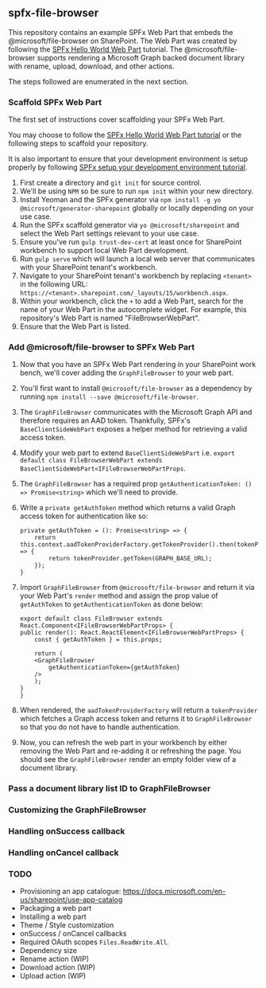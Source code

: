 ## spfx-file-browser

This repository contains an example SPFx Web Part that embeds the @microsoft/file-browser on SharePoint.
The Web Part was created by following the [SPFx Hello World Web Part](https://docs.microsoft.com/en-us/sharepoint/dev/spfx/web-parts/get-started/build-a-hello-world-web-part) tutorial.
The @microsoft/file-browser supports rendering a Microsoft Graph backed document library with rename, upload, download, and other actions.

The steps followed are enumerated in the next section.

### Scaffold SPFx Web Part

The first set of instructions cover scaffolding your SPFx Web Part.

You may choose to follow the [SPFx Hello World Web Part tutorial](https://docs.microsoft.com/en-us/sharepoint/dev/spfx/web-parts/get-started/build-a-hello-world-web-part) or the following steps to scaffold your repository.

It is also important to ensure that your development environment is setup properly by following [SPFx setup your development environment tutorial](https://docs.microsoft.com/en-us/sharepoint/dev/spfx/set-up-your-development-environment).

1. First create a directory and `git init` for source control.
1. We'll be using `NPM` so be sure to run `npm init` within your new directory.
1. Install Yeoman and the SPFx generator via `npm install -g yo @microsoft/generator-sharepoint` globally or locally depending on your use case.
1. Run the SPFx scaffold generator via `yo @microsoft/sharepoint` and select the Web Part settings relevant to your use case.
1. Ensure you've run `gulp trust-dev-cert` at least once for SharePoint workbench to support local Web Part development.
1. Run `gulp serve` which will launch a local web server that communicates with your SharePoint tenant's workbench.
1. Navigate to your SharePoint tenant's workbench by replacing `<tenant>` in the following URL: `https://<tenant>.sharepoint.com/_layouts/15/workbench.aspx`.
1. Within your workbench, click the `+` to add a Web Part, search for the name of your Web Part in the autocomplete widget. For example, this repository's Web Part is named "FileBrowserWebPart".
1. Ensure that the Web Part is listed.

### Add @microsoft/file-browser to SPFx Web Part

1. Now that you have an SPFx Web Part rendering in your SharePoint work bench, we'll cover adding the `GraphFileBrowser` to your web part.
1. You'll first want to install `@microsoft/file-browser` as a dependency by running `npm install --save @microsoft/file-browser`.
1. The `GraphFileBrowser` communicates with the Microsoft Graph API and therefore requires an AAD token. Thankfully, SPFx's `BaseClientSideWebPart` exposes a helper method for retrieving a valid access token.
1. Modify your web part to extend `BaseClientSideWebPart` i.e. `export default class FileBrowserWebPart extends BaseClientSideWebPart<IFileBrowserWebPartProps`.
1. The `GraphFileBrowser` has a required prop `getAuthenticationToken: () => Promise<string>` which we'll need to provide.
1. Write a `private getAuthToken` method which returns a valid Graph access token for authentication like so:

    ```tsx
    private getAuthToken = (): Promise<string> => {
        return this.context.aadTokenProviderFactory.getTokenProvider().then(tokenProvider => {
            return tokenProvider.getToken(GRAPH_BASE_URL);
        });
    }
    ```
1. Import `GraphFileBrowser` from `@microsoft/file-browser` and return it via your Web Part's `render` method and assign the prop value of `getAuthToken` to `getAuthenticationToken` as done below:

    ```tsx
    export default class FileBrowser extends React.Component<IFileBrowserWebPartProps> {
    public render(): React.ReactElement<IFileBrowserWebPartProps> {
        const { getAuthToken } = this.props;

        return (
        <GraphFileBrowser
            getAuthenticationToken={getAuthToken}
        />
        );
    }
    }
    ```
1. When rendered, the `aadTokenProviderFactory` will return a `tokenProvider` which fetches a Graph access token and returns it to `GraphFileBrowser` so that you do not have to handle authentication.
1. Now, you can refresh the web part in your workbench by either removing the Web Part and re-adding it or refreshing the page. You should see the `GraphFileBrowser` render an empty folder view of a document library.

### Pass a document library list ID to GraphFileBrowser

### Customizing the GraphFileBrowser

### Handling onSuccess callback

### Handling onCancel callback

### TODO

- Provisioning an app catalogue: https://docs.microsoft.com/en-us/sharepoint/use-app-catalog
- Packaging a web part
- Installing a web part
- Theme / Style customization
- onSuccess / onCancel callbacks
- Required OAuth scopes `Files.ReadWrite.All`.
- Dependency size
- Rename action (WIP)
- Download action (WIP)
- Upload action (WIP)
